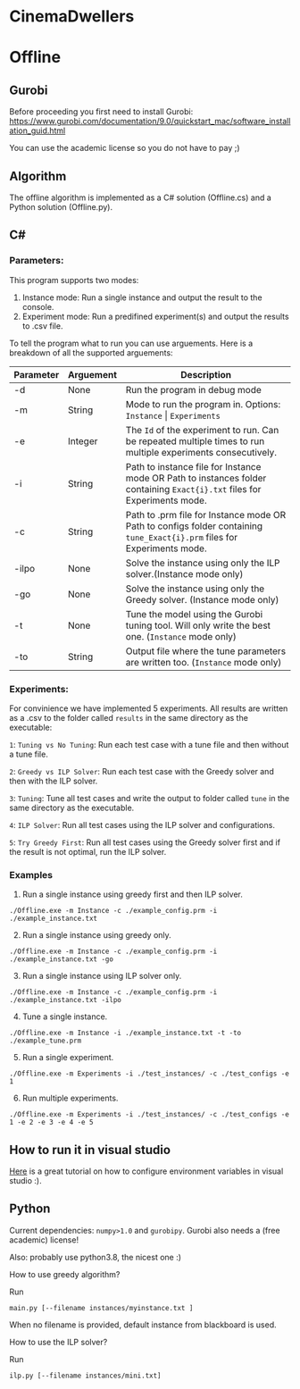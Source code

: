 # CinemaDwellers

# Offline

## Gurobi
Before proceeding you first need to install Gurobi: https://www.gurobi.com/documentation/9.0/quickstart_mac/software_installation_guid.html

You can use the academic license so you do not have to pay ;)

## Algorithm

The offline algorithm is implemented as a C# solution (Offline.cs) and a Python solution (Offline.py). 

## C#

### Parameters:

This program supports two modes:

1. Instance mode: Run a single instance and output the result to the console.
2. Experiment mode: Run a predifined experiment(s) and output the results to .csv file.

To tell the program what to run you can use arguements. Here is a breakdown of all the supported arguements:

| Parameter | Arguement | Description                                                                                                             |
|-----------|-----------|-------------------------------------------------------------------------------------------------------------------------|
| -d        | None      | Run the program in debug mode                                                                                           |
| -m        | String    | Mode to run the program in. Options: `Instance` \| `Experiments`                                                            |
| -e        | Integer   | The `Id` of the experiment to run. Can be repeated multiple times to run multiple experiments consecutively.              |
| -i        | String    | Path to instance file for Instance mode OR Path to instances folder containing `Exact{i}.txt` files for Experiments mode. |
| -c        | String    | Path to .prm file for Instance mode OR Path to configs folder containing `tune_Exact{i}.prm` files for Experiments mode.  |
| -ilpo     | None      | Solve the instance using only the ILP solver.(Instance mode only)                                                      |
| -go       | None      | Solve the instance using only the Greedy solver. (Instance mode only)                                                   |
| -t        | None      | Tune the model using the Gurobi tuning tool. Will only write the best one. (`Instance` mode only)                                              |
| -to       | String    | Output file where the tune parameters are written too. (`Instance` mode only)                                                                  |

### Experiments:

For convinience we have implemented 5 experiments. All results are written as a .csv to the folder called `results` in the same directory as the executable:

`1`: `Tuning vs No Tuning`: Run each test case with a tune file and then without a tune file.

`2`:  `Greedy vs ILP Solver`: Run each test case with the Greedy solver and then with the ILP solver.

`3`: `Tuning`: Tune all test cases and write the output to folder called `tune` in the same directory as the executable.

`4`: `ILP Solver`: Run all test cases using the ILP solver and configurations.

`5`: `Try Greedy First`: Run all test cases using the Greedy solver first and if the result is not optimal, run the ILP solver.

### Examples

1. Run a single instance using greedy first and then ILP solver.

```
./Offline.exe -m Instance -c ./example_config.prm -i ./example_instance.txt
```

2. Run a single instance using greedy only.

```
./Offline.exe -m Instance -c ./example_config.prm -i ./example_instance.txt -go
```

3. Run a single instance using ILP solver only.

```
./Offline.exe -m Instance -c ./example_config.prm -i ./example_instance.txt -ilpo
```

4. Tune a single instance.
```
./Offline.exe -m Instance -i ./example_instance.txt -t -to ./example_tune.prm
```

5. Run a single experiment.
```
./Offline.exe -m Experiments -i ./test_instances/ -c ./test_configs -e 1
```

6. Run multiple experiments.
```
./Offline.exe -m Experiments -i ./test_instances/ -c ./test_configs -e 1 -e 2 -e 3 -e 4 -e 5
```

## How to run it in visual studio

[Here](https://dailydotnettips.com/how-to-pass-command-line-arguments-using-visual-studio/) is a great tutorial on how to configure environment variables in visual studio :).

## Python

Current dependencies: `numpy>1.0` and `gurobipy`. Gurobi also needs a (free academic) license!

Also: probably use python3.8, the nicest one :) 

How to use greedy algorithm?

Run 

```main.py [--filename instances/myinstance.txt ]```

When no filename is provided, default instance from blackboard is used.

How to use the ILP solver?

Run

```ilp.py [--filename instances/mini.txt]```

